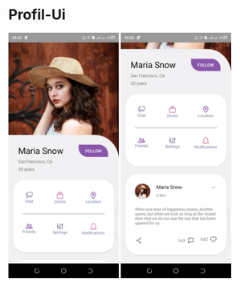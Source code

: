 # Profil-Ui
<img src="https://github.com/YvesKalume/Profil-Ui/blob/main/screenshots/Screenshot_1.png?raw=true" alt="drawing" width="220"/> <img src="https://github.com/YvesKalume/Profil-Ui/blob/main/screenshots/Screenshot_2.png?raw=true" alt="drawing" width="220"/>